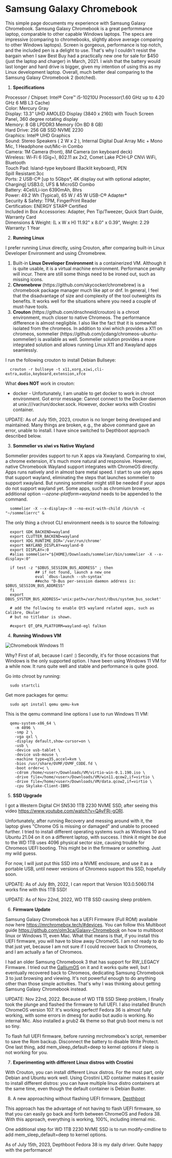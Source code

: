 # Samsung Galaxy Chromebook

This simple page documents my experience with Samsung Galaxy Chromebook. Samsung Galaxy Chromebook is a great performmance laptop, comparable to other capable Windows laptops. The specs are impressive (comparing to chromebooks, slightly above average comparing to other Windows laptops). Screen is gorgeous, performance is top notch, and the included pen is a delight to use. That's why I couldn't resist the bargain when I saw Best Buy had a practically new one for sale for $450 (just the laptop and charger) in March, 2021. I wish that the battery would last longer and hard drive is bigger, given my intention of using this as my Linux development laptop. Overall, much better deal comparing to the Samsung Galaxy Chromebook 2 (botched).

1) <b>Specifications</b>

Processor / Chipset: Intel® Core™ i5-10210U Processor(1.60 GHz up to 4.20 GHz 6 MB L3 Cache)<br>
Color: Mercury Gray<br>
Display: 13.3" UHD AMOLED Display (3840 x 2160) with Touch Screen Panel, 360 degree rotating display<br>
Memory: 8 GB LPDDR3 Memory (On BD 8 GB)<br>
Hard Drive: 256 GB SSD NVME 2230<br>
Graphics: Intel® UHD Graphics<br>
Sound: Stereo Speakers ( 2 W x 2 ), Internal Digital Dual Array Mic + Mono Mic, 1 Headphone out/Mic-in Combo<br>
Camera: 1M Camera (front), 8M Camera (on keyboard deck)<br>
Wireless: Wi-Fi 6 (Gig+), 802.11 ax 2x2, Comet Lake PCH-LP CNVi WiFi, Bluetooth<br>
Touch Pad: Island-type keyboard (Backlit keyboard), PEN<br>
Spill Resistant:3cc<br>
Ports: 2 USB-C® [up to 5Gbps*, 4K display out with optional adapter, Charging] USB3.0, UFS & MicroSD Combo<br>
Battery: 4Cell/Li-ion 6390mAh, 8hrs<br>
Power: 49.2 Wh (Typical), 65 W / 45 W USB-C® Adapter*<br>
Security & Safety: TPM, FingerPrint Reader<br>
Certification: ENERGY STAR® Certified<br>
Included in Box Accessories: Adapter, Pen Tip/Tweezer, Quick Start Guide, Warranty Card<br>
Dimensions & Weight: (L x W x H) 11.92" x 8.0" x 0.39", Weight: 2.29<br>
Warranty: 1 Year<br>

2) <b>Running Linux</b>

I prefer running Linux directly, using Crouton, after comparing built-in Linux Developer Environment and using Chromebrew.

<ol>
<li>Built-in <b>Linux Developer Environment</b> is a containerized VM. Although it is quite usable, it is a virtual machine environment. Performance penalty will incur. There are still some things need to be ironed out, such as missing icons. </li>

<li><b>Chromebrew</b> (https://github.com/skycocker/chromebrew) is a chromebook package manager much like apt or dnf. In general, I feel that the disadvantage of size and complexity of the tool outweights its benefits. It works well for the situations where you need a couple of must-have tools.</li>

<li><b>Crouton</b> (https://github.com/dnschneid/crouton) is a chroot environment, much closer to native Chromeos. The performance difference is almost negligible. I also like the fact that it is somewhat isolated from the chromeos. In addition to xiwi which provides a X11 on chromeos, sommelier (https://github.com/jcdang/chromeos-ubuntu-sommelier) is available as well. Sommelier solution provides a more integrated solution and allows running Linux X11 and Xwayland apps seamlessly.</li>

</ol>

I run the following crouton to install Debian Bullseye:

      crouton -r bullseye -t x11,xorg,xiwi,cli-extra,audio,keyboard,extension,xfce
      
What <b>does NOT</b> work in crouton:

<ul>
<li>docker - Unfortunately, I am unable to get docker to work in chroot environment. Got error message: Cannot connect to the Docker daemon at unix:///var/run/docker.sock. However, docker works with Crostini container.</li>
</ul>

UPDATE: As of July 15th, 2023, crouton is no longer being developed and maintained. Many things are broken, e.g., the above command gave an error, unable to install. I have since switched to Depthboot approach described below.

3) <b>Sommelier vs xiwi vs Native Wayland</b>

Sommelier provides support to run X apps via Xwayland. Comparing to xiwi, a chrome extension, it's much more natural and responsive. However, native Chromebook Wayland support integrates with ChromeOS directly. Apps runs natively and in almost bare metal speed. I start to use only apps that support wayland, eliminating the steps that launches sommelier to support xwayland. But running sommelier might still be needed if your apps do not support wayland yet. Some apps, such as chromium browser, additional option <i>--ozone-platform=wayland</i> needs to be appended to the command.

      sommelier -X --x-display=:0 --no-exit-with-child /bin/sh -c "~/sommelierrc" &

The only thing a chroot CLI environment needs is to source the following:

      export GDK_BACKEND=wayland
      export CLUTTER_BACKEND=wayland
      export XDG_RUNTIME_DIR='/var/run/chrome'
      export WAYLAND_DISPLAY=wayland-0
      export DISPLAY=:0
      #alias sommelier="${HOME}/Downloads/sommelier/bin/sommelier -X --x-display=:0"

      if test -z "$DBUS_SESSION_BUS_ADDRESS" ; then
                 ## if not found, launch a new one
                 eval `dbus-launch --sh-syntax`
                 ##echo "D-Bus per-session daemon address is: $DBUS_SESSION_BUS_ADDRESS"
      fi
      export DBUS_SYSTEM_BUS_ADDRESS='unix:path=/var/host/dbus/system_bus_socket'

      # add the following to enable Qt5 wayland related apps, such as Calibre, Okular
      # but no titlebar is shown.

      #export QT_QPA_PLATFORM=wayland-egl falkon


4) <b>Running Windows VM</b>

<img src="chromebook-windows.png" alt="Chromebook Windows 11">

Why? First of all, because I can! :) Secondly, it's for those occasions that Windows is the only supported option. I have been using Windows 11 VM for a while now. It runs quite well and stable and performance is quite good.

Go into chroot by running:
      
      sudo startcli

Get more packages for qemu:

      sudo apt install qemu qemu-kvm

This is the qemu command line options I use to run Windows 11 VM:

      qemu-system-x86_64 \
        -m 4096 \
        -smp 2 \
        -vga qxl \
        -display default,show-cursor=on \
        -usb \
        -device usb-tablet \
        -device usb-mouse \
        -machine type=q35,accel=kvm \
        -bios /usr/share/OVMF/OVMF_CODE.fd \
        -boot order=c \
        -cdrom /home/<user>/Downloads/VM/virtio-win-0.1.190.iso \
        -drive file=/home/<user>/Downloads/VM/win11.qcow2,if=virtio \
        -drive file=/home/<user>/Downloads/VM/data.qcow2,if=virtio \
        -cpu Skylake-Client-IBRS
        

5) <b>SSD Upgrade</b>

I got a Western Digital CH SN530 1TB 2230 NVME SSD, after seeing this video https://www.youtube.com/watch?v=QAyFRj-gORI.

Unfortunately, after running Recovery and messing around with it, the laptop gives "Chrome OS is missing or damaged" and unable to proceed further. I tried to install different operating systems such as Windows 10 and Ubuntu 21.04 on it on a different laptop, with success. I think it might be due to the WD 1TB uses 4096 physical sector size, causing trouble for Chromeos UEFI booting. This might be in the firmware or something. Just my wild guess.
      
For now, I will just put this SSD into a NVME enclosure, and use it as a portable USB, until newer versions of Chromeos support this SSD, hopefully soon.

UPDATE: As of July 8th, 2022, I can report that Version 103.0.5060.114 works fine with this 1TB SSD!

UPDATE: As of Nov 22nd, 2022, WD 1TB SSD causing sleep problem. 

6) <b>Firmware Update</b>

Samsung Galaxy Chromebook has a UEFI Firmware (Full ROM) available now here https://mrchromebox.tech/#devices. You can follow this Multiboot guide https://github.com/olm3ca/Galaxy-Chromebook on how to multiboot linux or Windows 11, even Mac. What that means is that, if you install this UEFI firmware, you will have to blow away ChromeOS. I am not ready to do that just yet, because I am not sure if I could recover back to Chromeos, and I am actually a fan of Chromeos. 

I had an older Samsung Chromebook 3 that has support for RW_LEGACY Firmware. I tried out the <a href="https://galliumos.org/">GalliumOS</a> on it and it works quite well, but I eventually recovered back to Chromeos, dedicating Samsung Chromebook 3 to just browsing and viewing. It's not powerful enough to do anything other than those simple activities. That's why I was thinking about getting Samsung Galaxy Chromebook instead.

UPDATE: Nov 22nd, 2022. Because of WD 1TB SSD Sleep problem, I finally took the plunge and flashed the firmware to full UEFI. I also installed Brunch ChromeOS version 107. It's working perfect! Fedora 36 is almost fully working, with some errors in dmesg for audio but audio is working. No internal Mic. Also installed a grub2 4k theme so that grub boot menu is not so tiny.

To flash full UEFI firmware, before running mrchromebox's script, remember to save the Rom backup. Disconnect the battery to disable Write Protect.
One last thing, add mem_sleep_default=deep to kernel options if sleep is not working for you.

7) <b>Experimenting with different Linux distros with Crostini</b>

With Crouton, you can install different Linux distros. For the most part, only Debian and Ubuntu work well. Using Crostini LXD container makes it easier to install different distros: you can have multiple linux distro containers at the same time, even though the default container is Debian Buster.

8) A new approaching without flashing UEFI firmware, <a href="https://eupnea-linux.github.io/">Depthboot</a>

This approach has the advantage of not having to flash UEFI firmware, so that you can easily go back and forth between ChromeOS and Fedora 38. With this approach, everything is working, 100%, including internal mic.

One additional step for WD 1TB 2230 NVME SSD is to run modify-cmdline to add mem_sleep_default=deep to kernel options.

As of July 15th, 2023, Depthboot Fedora 38 is my daily driver. Quite happy with the performance!

